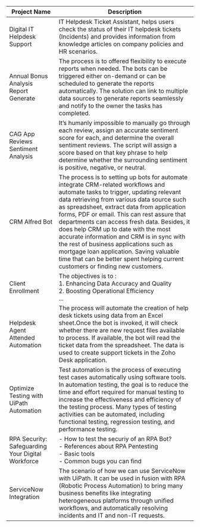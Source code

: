 | **Project Name** | **Description** |
| --- | --- |
| Digital IT Helpdesk Support | IT Helpdesk Ticket Assistant, helps users check the status of their IT helpdesk tickets  (Incidents) and provides information from knowledge articles on company policies and HR scenarios.|
| Annual Bonus Analysis Report Generate | The process is to offered flexibility to execute reports when needed. The bots can be triggered either on-demand or can be scheduled to generate the reports automatically. The solution can link to multiple data sources to generate reports seamlessly and notify to the owner the tasks has completed.  |
| CAG App Reviews Sentiment Analysis  | It’s humanly impossible to manually go through each review, assign an accurate sentiment score for each, and determine the overall sentiment reviews. The script will assign a score based on that key phrase to help determine whether the surrounding sentiment is positive, negative, or neutral. |
| CRM Alfred Bot | The process is to setting up bots for automate integrate CRM-related workflows and automate tasks to trigger, updating relevant data retrieving from various data source such as spreadsheet, extract data from application forms, PDF or email. This can rest assure that departments can access fresh data. Besides, it does help CRM up to date with the most accurate information and CRM is in sync with the rest of business applications such as mortgage loan application. Saving valuable time that can be better spent helping current customers or finding new customers.|
| Client Enrollment | The objectives is to : <br> 1. Enhancing Data Accuracy and Quality <br> 2. Boosting Operational Efficiency <br> ...|
| Helpdesk Agent Attended Automation | The process will automate the creation of help desk tickets using data from an Excel sheet.Once the bot is invoked, it will check whether there are new request files available to process. If available, the bot will read the ticket data from the spreadsheet. The data is used to create support tickets in the Zoho Desk application. |
| Optimize Testing with UiPath Automation | Test automation is the process of executing test cases automatically using software tools. In automation testing, the goal is to reduce the time and effort required for manual testing to increase the effectiveness and efficiency of the testing process. Many types of testing activities can be automated, including functional testing, regression testing, and performance testing. |
|RPA Security: Safeguarding Your Digital Workforce | - How to test the securiy of an RPA Bot? <br> - References about RPA Pentesting <br> - Basic tools <br> - Common bugs you can find |
| ServiceNow Integration | The scenario of how we can use ServiceNow with UiPath. It can be used in fusion with RPA (Robotic Process Automation) to bring many business benefits like integrating heterogeneous platforms through unified workflows, and automatically resolving incidents and IT and non-IT requests.|
